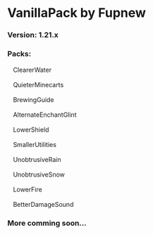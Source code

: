 # VanillaPack by Fupnew

### Version: 1.21.x
### Packs:

ㅤClearerWater

ㅤQuieterMinecarts

ㅤBrewingGuide

ㅤAlternateEnchantGlint

ㅤLowerShield

ㅤSmallerUtilities

ㅤUnobtrusiveRain

ㅤUnobtrusiveSnow

ㅤLowerFire

ㅤBetterDamageSound

### More comming soon...
